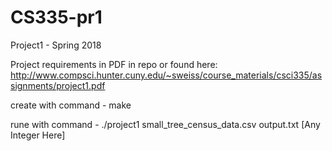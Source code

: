 # CS335-pr1
Project1 - Spring 2018

Project requirements in PDF in repo or found here: http://www.compsci.hunter.cuny.edu/~sweiss/course_materials/csci335/assignments/project1.pdf

create with command - make

rune with command - ./project1 small_tree_census_data.csv output.txt [Any Integer Here]

